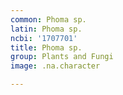 ```yaml
---
common: Phoma sp.
latin: Phoma sp.
ncbi: '1707701'
title: Phoma sp.
group: Plants and Fungi
image: .na.character

---
```

